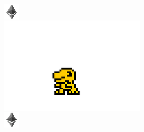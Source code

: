  <span>
    <img width="10%" height="10%" src='eth.gif' />
    <img src='agumon.gif' />
    <img width="10%" height="10%" src='eth.gif' />
</span>


  
  

